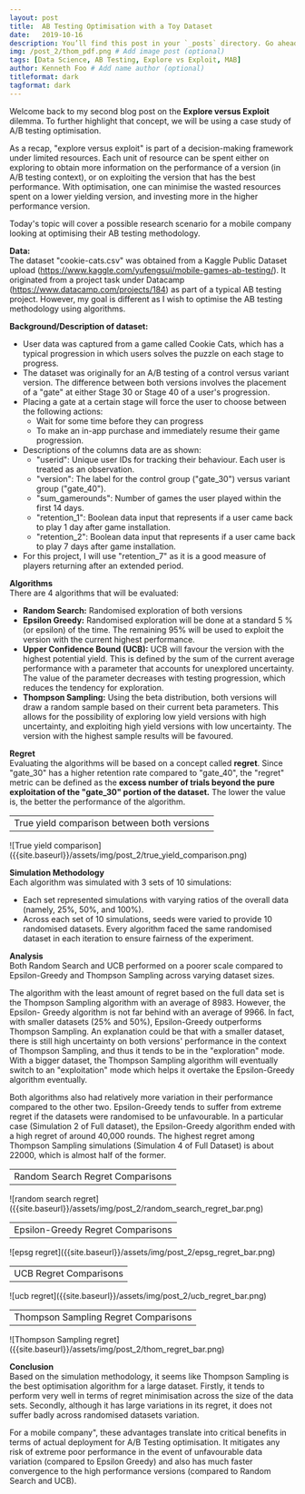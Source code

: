 ```yaml
---
layout: post
title:  AB Testing Optimisation with a Toy Dataset
date:   2019-10-16 
description: You’ll find this post in your `_posts` directory. Go ahead and edit it and re-build the site to see your changes. # Add post description (optional)
img: /post_2/thom_pdf.png # Add image post (optional)
tags: [Data Science, AB Testing, Explore vs Exploit, MAB]
author: Kenneth Foo # Add name author (optional)
titleformat: dark
tagformat: dark
---
```

Welcome back to my second blog post on the __Explore versus Exploit__ dilemma. To further highlight that concept, we will be using a case study of A/B testing optimisation.

As a recap, "explore versus exploit" is part of a decision-making framework under limited resources. Each unit of resource can be spent either on exploring to obtain more information on the performance of a version (in A/B testing context), or on exploiting the version that has the best performance. With optimisation, one can minimise the wasted resources spent on a lower yielding version, and investing more in the higher performance version.

Today's topic will cover a possible research scenario for a mobile company looking at optimising their AB testing methodology. 

__Data:__  
The dataset "cookie-cats.csv" was obtained from a Kaggle Public Dataset upload (https://www.kaggle.com/yufengsui/mobile-games-ab-testing/). It originated from a project task under Datacamp (https://www.datacamp.com/projects/184) as part of a typical AB testing project. However, my goal is different as I wish to optimise the AB testing methodology using algorithms.

__Background/Description of dataset:__
- User data was captured from a game called Cookie Cats, which has a typical progression in which users solves the puzzle on each stage to progress. 
- The dataset was originally for an A/B testing of a control versus variant version. The difference between both versions involves the placement of a "gate" at either Stage 30 or Stage 40 of a user's progression. 
- Placing a gate at a certain stage will force the user to choose between the following actions:
    - Wait for some time before they can progress
    - To make an in-app purchase and immediately resume their game progression.
- Descriptions of the columns data are as shown:
    - "userid": Unique user IDs for tracking their behaviour. Each user is treated as an observation.
    - "version": The label for the control group ("gate_30") versus variant group ("gate_40"). 
    - "sum_gamerounds": Number of games the user played within the first 14 days.
    - "retention_1": Boolean data input that represents if a user came back to play 1 day after game installation.
    - "retention_2": Boolean data input that represents if a user came back to play 7 days after game installation.
- For this project, I will use "retention_7" as it is a good measure of players returning after an extended period.

__Algorithms__  
There are 4 algorithms that will be evaluated:  
- __Random Search:__ Randomised exploration of both versions
- __Epsilon Greedy:__ Randomised exploration will be done at a standard 5 % (or epsilon) of the time. The remaining 95% will be used to exploit the version with the current highest performance.
- __Upper Confidence Bound (UCB):__ UCB will favour the version with the highest potential yield. This is defined by the sum of the current average performance with a parameter that accounts for unexplored uncertainty. The value of the parameter decreases with testing progression, which reduces the tendency for exploration.
- __Thompson Sampling:__ Using the beta distribution, both versions will draw a random sample based on their current beta parameters. This allows for the possibility of exploring low yield versions with high uncertainty, and exploiting high yield versions with low uncertainty. The version with the highest sample results will be favoured. 

__Regret__  
Evaluating the algorithms will be based on a concept called __regret__. Since "gate_30" has a higher retention rate compared to "gate_40", the "regret" metric can be defined as the __excess number of trials beyond the pure exploitation of the "gate_30" portion of the dataset.__  The lower the value is, the better the performance of the algorithm.

<table><tr><td>
    <span>True yield comparison between both versions</span>
    <br>
</td></tr></table>
![True yield comparison]({{site.baseurl}}/assets/img/post_2/true_yield_comparison.png)

__Simulation Methodology__  
Each algorithm was simulated with 3 sets of 10 simulations:  
- Each set represented simulations with varying ratios of the overall data (namely, 25%, 50%, and 100%). 
- Across each set of 10 simulations, seeds were varied to provide 10 randomised datasets. Every algorithm faced the same randomised dataset in each iteration to ensure fairness of the experiment.

__Analysis__  
Both Random Search and UCB performed on a poorer scale compared to Epsilon-Greedy and Thompson Sampling across varying dataset sizes. 

The algorithm with the least amount of regret based on the full data set is the Thompson Sampling algorithm with an average of 8983. However, the Epsilon-
Greedy algorithm is not far behind with an average of 9966. In fact, with smaller datasets (25% and 50%), Epsilon-Greedy outperforms Thompson Sampling. An explanation could be that with a smaller dataset, there is still high uncertainty on both versions' performance in the context of Thompson Sampling, and thus it tends to be in the "exploration" mode. With a bigger dataset, the Thompson Sampling algorithm will eventually switch to an "exploitation" mode which helps it overtake the Epsilon-Greedy algorithm eventually. 

Both algorithms also had relatively more variation in their performance compared to the other two. Epsilon-Greedy tends to suffer from extreme regret if the datasets were randomised to be unfavourable. In a particular case (Simulation 2 of Full dataset), the Epsilon-Greedy algorithm ended with a high regret of around 40,000 rounds. The highest regret among Thompson Sampling simulations (Simulation 4 of Full Dataset) is about 22000, which is almost half of the former. 

<table><tr><td>
    <span>Random Search Regret Comparisons</span>
</td></tr></table>
![random search regret]({{site.baseurl}}/assets/img/post_2/random_search_regret_bar.png)

<table><tr><td>
    <span>Epsilon-Greedy Regret Comparisons</span>
</td></tr></table>
![epsg regret]({{site.baseurl}}/assets/img/post_2/epsg_regret_bar.png)

<table><tr><td>
    <span>UCB Regret Comparisons</span>
</td></tr></table>
![ucb regret]({{site.baseurl}}/assets/img/post_2/ucb_regret_bar.png)

<table><tr><td>
    <span>Thompson Sampling Regret Comparisons</span>
</td></tr></table>
![Thompson Sampling regret]({{site.baseurl}}/assets/img/post_2/thom_regret_bar.png)

__Conclusion__  
Based on the simulation methodology, it seems like Thompson Sampling is the best optimisation algorithm for a large dataset. Firstly, it tends to perform very well in terms of regret minimisation across the size of the data sets. Secondly, although it has large variations in its regret, it does not suffer badly across randomised datasets variation. 

For a mobile company", these advantages translate into critical benefits in terms of actual deployment for A/B Testing optimisation. It mitigates any risk of extreme poor performance in the event of unfavourable data variation (compared to Epsilon Greedy) and also has much faster convergence to the high performance versions (compared to Random Search and UCB).